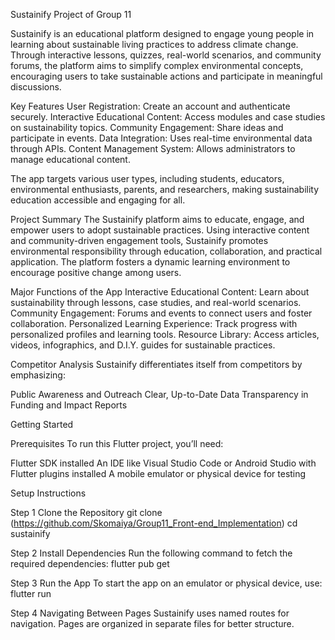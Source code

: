 Sustainify
Project of Group 11

Sustainify is an educational platform designed to engage young people in learning about sustainable living practices to address climate change. Through interactive lessons, quizzes, real-world scenarios, and community forums, the platform aims to simplify complex environmental concepts, encouraging users to take sustainable actions and participate in meaningful discussions.

Key Features
User Registration: Create an account and authenticate securely.
Interactive Educational Content: Access modules and case studies on sustainability topics.
Community Engagement: Share ideas and participate in events.
Data Integration: Uses real-time environmental data through APIs.
Content Management System: Allows administrators to manage educational content.


The app targets various user types, including students, educators, environmental enthusiasts, parents, and researchers, making sustainability education accessible and engaging for all.


Project Summary
The Sustainify platform aims to educate, engage, and empower users to adopt sustainable practices. Using interactive content and community-driven engagement tools, Sustainify promotes environmental responsibility through education, collaboration, and practical application. The platform fosters a dynamic learning environment to encourage positive change among users.

Major Functions of the App
Interactive Educational Content: Learn about sustainability through lessons, case studies, and real-world scenarios.
Community Engagement: Forums and events to connect users and foster collaboration.
Personalized Learning Experience: Track progress with personalized profiles and learning tools.
Resource Library: Access articles, videos, infographics, and D.I.Y. guides for sustainable practices.


Competitor Analysis
Sustainify differentiates itself from competitors by emphasizing:

Public Awareness and Outreach
Clear, Up-to-Date Data
Transparency in Funding and Impact Reports


Getting Started

Prerequisites
To run this Flutter project, you’ll need:

Flutter SDK installed
An IDE like Visual Studio Code or Android Studio with Flutter plugins installed
A mobile emulator or physical device for testing


Setup Instructions

Step 1
Clone the Repository
git clone (https://github.com/Skomaiya/Group11_Front-end_Implementation)
cd sustainify


Step 2
Install Dependencies Run the following command to fetch the required dependencies:
flutter pub get


Step 3
Run the App To start the app on an emulator or physical device, use:
flutter run


Step 4
Navigating Between Pages Sustainify uses named routes for navigation. Pages are organized in separate files for better structure.
